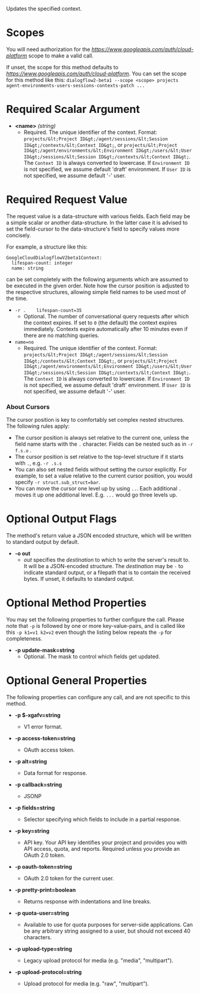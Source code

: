 Updates the specified context.
# Scopes

You will need authorization for the *https://www.googleapis.com/auth/cloud-platform* scope to make a valid call.

If unset, the scope for this method defaults to *https://www.googleapis.com/auth/cloud-platform*.
You can set the scope for this method like this: `dialogflow2-beta1 --scope <scope> projects agent-environments-users-sessions-contexts-patch ...`
# Required Scalar Argument
* **&lt;name&gt;** *(string)*
    - Required. The unique identifier of the context. Format:
        `projects/&lt;Project ID&gt;/agent/sessions/&lt;Session ID&gt;/contexts/&lt;Context ID&gt;`,
        or `projects/&lt;Project ID&gt;/agent/environments/&lt;Environment ID&gt;/users/&lt;User
        ID&gt;/sessions/&lt;Session ID&gt;/contexts/&lt;Context ID&gt;`. The `Context ID` is
        always converted to lowercase. If `Environment ID` is not specified, we
        assume default &#39;draft&#39; environment. If `User ID` is not specified, we
        assume default &#39;-&#39; user.
# Required Request Value

The request value is a data-structure with various fields. Each field may be a simple scalar or another data-structure.
In the latter case it is advised to set the field-cursor to the data-structure's field to specify values more concisely.

For example, a structure like this:
```
GoogleCloudDialogflowV2beta1Context:
  lifespan-count: integer
  name: string

```

can be set completely with the following arguments which are assumed to be executed in the given order. Note how the cursor position is adjusted to the respective structures, allowing simple field names to be used most of the time.

* `-r .    lifespan-count=35`
    - Optional. The number of conversational query requests after which the
        context expires. If set to `0` (the default) the context expires
        immediately. Contexts expire automatically after 10 minutes even if there
        are no matching queries.
* `name=no`
    - Required. The unique identifier of the context. Format:
        `projects/&lt;Project ID&gt;/agent/sessions/&lt;Session ID&gt;/contexts/&lt;Context ID&gt;`,
        or `projects/&lt;Project ID&gt;/agent/environments/&lt;Environment ID&gt;/users/&lt;User
        ID&gt;/sessions/&lt;Session ID&gt;/contexts/&lt;Context ID&gt;`. The `Context ID` is
        always converted to lowercase. If `Environment ID` is not specified, we
        assume default &#39;draft&#39; environment. If `User ID` is not specified, we
        assume default &#39;-&#39; user.


### About Cursors

The cursor position is key to comfortably set complex nested structures. The following rules apply:

* The cursor position is always set relative to the current one, unless the field name starts with the `.` character. Fields can be nested such as in `-r f.s.o` .
* The cursor position is set relative to the top-level structure if it starts with `.`, e.g. `-r .s.s`
* You can also set nested fields without setting the cursor explicitly. For example, to set a value relative to the current cursor position, you would specify `-r struct.sub_struct=bar`.
* You can move the cursor one level up by using `..`. Each additional `.` moves it up one additional level. E.g. `...` would go three levels up.


# Optional Output Flags

The method's return value a JSON encoded structure, which will be written to standard output by default.

* **-o out**
    - *out* specifies the *destination* to which to write the server's result to.
      It will be a JSON-encoded structure.
      The *destination* may be `-` to indicate standard output, or a filepath that is to contain the received bytes.
      If unset, it defaults to standard output.
# Optional Method Properties

You may set the following properties to further configure the call. Please note that `-p` is followed by one 
or more key-value-pairs, and is called like this `-p k1=v1 k2=v2` even though the listing below repeats the
`-p` for completeness.

* **-p update-mask=string**
    - Optional. The mask to control which fields get updated.

# Optional General Properties

The following properties can configure any call, and are not specific to this method.

* **-p $-xgafv=string**
    - V1 error format.

* **-p access-token=string**
    - OAuth access token.

* **-p alt=string**
    - Data format for response.

* **-p callback=string**
    - JSONP

* **-p fields=string**
    - Selector specifying which fields to include in a partial response.

* **-p key=string**
    - API key. Your API key identifies your project and provides you with API access, quota, and reports. Required unless you provide an OAuth 2.0 token.

* **-p oauth-token=string**
    - OAuth 2.0 token for the current user.

* **-p pretty-print=boolean**
    - Returns response with indentations and line breaks.

* **-p quota-user=string**
    - Available to use for quota purposes for server-side applications. Can be any arbitrary string assigned to a user, but should not exceed 40 characters.

* **-p upload-type=string**
    - Legacy upload protocol for media (e.g. &#34;media&#34;, &#34;multipart&#34;).

* **-p upload-protocol=string**
    - Upload protocol for media (e.g. &#34;raw&#34;, &#34;multipart&#34;).

